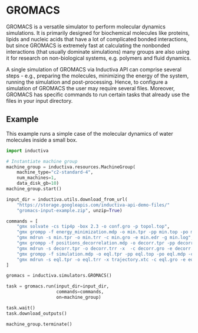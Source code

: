 # GROMACS

GROMACS is a versatile simulator to perform molecular dynamics simulations. It 
is primarily designed for biochemical molecules like proteins, lipids and
nucleic acids that have a lot of complicated bonded interactions, but since
GROMACS is extremely fast at calculating the nonbonded interactions (that
usually dominate simulations) many groups are also using it for research on
non-biological systems, e.g. polymers and fluid dynamics.

A single simulation of GROMACS via Inductiva API can comprise several steps - 
e.g., preparing the molecules, minimizing the energy of the system, running the
simulation and post-processing. Hence, to configure a simulation of GROMACS the
user may require several files. Moreover, GROMACS has specific commands to run
certain tasks that already use the files in your input directory. 

## Example

This example runs a simple case of the molecular dynamics of water molecules
inside a small box.

```python
import inductiva

# Instantiate machine group
machine_group = inductiva.resources.MachineGroup(
    machine_type="c2-standard-4",
    num_machines=1,
    data_disk_gb=10)
machine_group.start()

input_dir = inductiva.utils.download_from_url(
    "https://storage.googleapis.com/inductiva-api-demo-files/"
    "gromacs-input-example.zip", unzip=True)

commands = [
    "gmx solvate -cs tip4p -box 2.3 -o conf.gro -p topol.top",
    "gmx grompp -f energy_minimization.mdp -o min.tpr -pp min.top -po min.mdp -c conf.gro -p topol.top",
    "gmx mdrun -s min.tpr -o min.trr -c min.gro -e min.edr -g min.log",
    "gmx grompp -f positions_decorrelation.mdp -o decorr.tpr -pp decorr.top -po decorr.mdp -c min.gro",
    "gmx mdrun -s decorr.tpr -o decorr.trr -x  -c decorr.gro -e decorr.edr -g decorr.log",
    "gmx grompp -f simulation.mdp -o eql.tpr -pp eql.top -po eql.mdp -c decorr.gro",
    "gmx mdrun -s eql.tpr -o eql.trr -x trajectory.xtc -c eql.gro -e eql.edr -g eql.log",
]

gromacs = inductiva.simulators.GROMACS()

task = gromacs.run(input_dir=input_dir,
                   commands=commands,
                   on=machine_group)

task.wait()
task.download_outputs()

machine_group.terminate()
```

